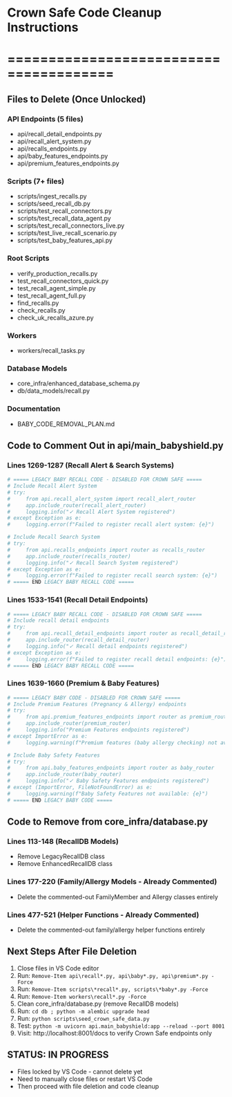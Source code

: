 # Crown Safe Code Cleanup Instructions
# =======================================

## Files to Delete (Once Unlocked)

### API Endpoints (5 files)
- api/recall_detail_endpoints.py
- api/recall_alert_system.py
- api/recalls_endpoints.py
- api/baby_features_endpoints.py
- api/premium_features_endpoints.py

### Scripts (7+ files)
- scripts/ingest_recalls.py
- scripts/seed_recall_db.py
- scripts/test_recall_connectors.py
- scripts/test_recall_data_agent.py
- scripts/test_recall_connectors_live.py
- scripts/test_live_recall_scenario.py
- scripts/test_baby_features_api.py

### Root Scripts
- verify_production_recalls.py
- test_recall_connectors_quick.py
- test_recall_agent_simple.py
- test_recall_agent_full.py
- find_recalls.py
- check_recalls.py
- check_uk_recalls_azure.py

### Workers
- workers/recall_tasks.py

### Database Models
- core_infra/enhanced_database_schema.py
- db/data_models/recall.py

### Documentation
- BABY_CODE_REMOVAL_PLAN.md

## Code to Comment Out in api/main_babyshield.py

### Lines 1269-1287 (Recall Alert & Search Systems)
```python
# ===== LEGACY BABY RECALL CODE - DISABLED FOR CROWN SAFE =====
# Include Recall Alert System
# try:
#     from api.recall_alert_system import recall_alert_router
#     app.include_router(recall_alert_router)
#     logging.info("✓ Recall Alert System registered")
# except Exception as e:
#     logging.error(f"Failed to register recall alert system: {e}")

# Include Recall Search System
# try:
#     from api.recalls_endpoints import router as recalls_router
#     app.include_router(recalls_router)
#     logging.info("✓ Recall Search System registered")
# except Exception as e:
#     logging.error(f"Failed to register recall search system: {e}")
# ===== END LEGACY BABY RECALL CODE =====
```

### Lines 1533-1541 (Recall Detail Endpoints)
```python
# ===== LEGACY BABY RECALL CODE - DISABLED FOR CROWN SAFE =====
# Include recall detail endpoints
# try:
#     from api.recall_detail_endpoints import router as recall_detail_router
#     app.include_router(recall_detail_router)
#     logging.info("✓ Recall detail endpoints registered")
# except Exception as e:
#     logging.error(f"Failed to register recall detail endpoints: {e}")
# ===== END LEGACY BABY RECALL CODE =====
```

### Lines 1639-1660 (Premium & Baby Features)
```python
# ===== LEGACY BABY CODE - DISABLED FOR CROWN SAFE =====
# Include Premium Features (Pregnancy & Allergy) endpoints
# try:
#     from api.premium_features_endpoints import router as premium_router
#     app.include_router(premium_router)
#     logging.info("Premium Features endpoints registered")
# except ImportError as e:
#     logging.warning(f"Premium features (baby allergy checking) not available: {e}")

# Include Baby Safety Features
# try:
#     from api.baby_features_endpoints import router as baby_router
#     app.include_router(baby_router)
#     logging.info("✓ Baby Safety Features endpoints registered")
# except (ImportError, FileNotFoundError) as e:
#     logging.warning(f"Baby Safety Features not available: {e}")
# ===== END LEGACY BABY CODE =====
```

## Code to Remove from core_infra/database.py

### Lines 113-148 (RecallDB Models)
- Remove LegacyRecallDB class
- Remove EnhancedRecallDB class

### Lines 177-220 (Family/Allergy Models - Already Commented)
- Delete the commented-out FamilyMember and Allergy classes entirely

### Lines 477-521 (Helper Functions - Already Commented)
- Delete the commented-out family/allergy helper functions entirely

## Next Steps After File Deletion

1. Close files in VS Code editor
2. Run: `Remove-Item api\recall*.py, api\baby*.py, api\premium*.py -Force`
3. Run: `Remove-Item scripts\*recall*.py, scripts\*baby*.py -Force`
4. Run: `Remove-Item workers\recall*.py -Force`
5. Clean core_infra/database.py (remove RecallDB models)
6. Run: `cd db ; python -m alembic upgrade head`
7. Run: `python scripts\seed_crown_safe_data.py`
8. Test: `python -m uvicorn api.main_babyshield:app --reload --port 8001`
9. Visit: http://localhost:8001/docs to verify Crown Safe endpoints only

## STATUS: IN PROGRESS
- Files locked by VS Code - cannot delete yet
- Need to manually close files or restart VS Code
- Then proceed with file deletion and code cleanup
